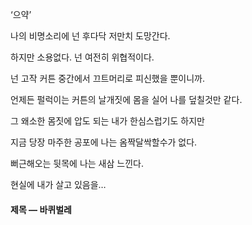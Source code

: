 ‘으약’

나의 비명소리에 넌 후다닥 저만치 도망간다.

하지만 소용없다. 넌 여전히 위협적이다.

넌 고작 커튼 중간에서 끄트머리로 피신했을 뿐이니까.

언제든 펄럭이는 커튼의 날개짓에 몸을 실어 나를 덮칠것만 같다.

그 왜소한 몸짓에 압도 되는 내가 한심스럽기도 하지만

지금 당장 마주한 공포에 나는 옴짝달싹할수가 없다.

뻐근해오는 뒷목에 나는 새삼 느낀다.

현실에 내가 살고 있음을…

#### 제목 — 바퀴벌레
